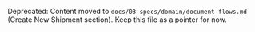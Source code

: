 Deprecated: Content moved to `docs/03-specs/domain/document-flows.md` (Create New Shipment section). Keep this file as a pointer for now.
